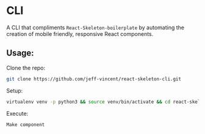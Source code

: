 # CLI

A CLI that compliments `React-Skeleton-boilerplate` by automating the creation of mobile friendly, responsive React components. 

## Usage: 
Clone the repo:
```bash
git clone https://github.com/jeff-vincent/react-skeleton-cli.git
```
Setup:
```bash
virtualenv venv -p python3 && source venv/bin/activate && cd react-skeleton-cli
```
Execute:
```bash
Make component
```

